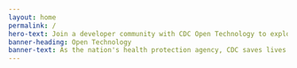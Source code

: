 ```yaml
---
layout: home
permalink: /
hero-text: Join a developer community with CDC Open Technology to explore open source data, code and APIs
banner-heading: Open Technology
banner-text: As the nation's health protection agency, CDC saves lives and protects people from health threats. We also strive to be open with our public health data sets, APIs and code repositories. By sharing CDC resources, we hope to foster innovation and increase the health security of our nation.
---
```

